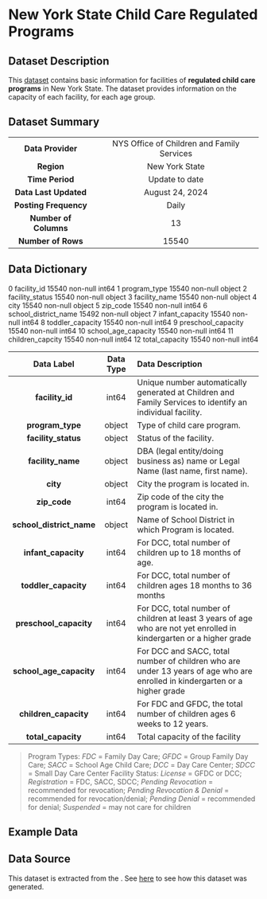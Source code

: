 # New York State Child Care Regulated Programs

## Dataset Description
This [dataset]() contains basic information for facilities of **regulated child care programs** in New York State. The dataset provides information on the capacity of each facility, for each age group.



## Dataset Summary
|   |   |
|:---:|:---:|
| **Data Provider** | NYS Office of Children and Family Services |
| **Region** | New York State |
| **Time Period** | Update to date |
| **Data Last Updated** | August 24, 2024 |
| **Posting Frequency** | Daily |
| **Number of Columns** | 13 |
| **Number of Rows** | 15540 |

## Data Dictionary

 0   facility_id           15540 non-null  int64 
 1   program_type          15540 non-null  object
 2   facility_status       15540 non-null  object
 3   facility_name         15540 non-null  object
 4   city                  15540 non-null  object
 5   zip_code              15540 non-null  int64 
 6   school_district_name  15492 non-null  object
 7   infant_capacity       15540 non-null  int64 
 8   toddler_capacity      15540 non-null  int64 
 9   preschool_capacity    15540 non-null  int64 
 10  school_age_capacity   15540 non-null  int64 
 11  children_capcity      15540 non-null  int64 
 12  total_capacity        15540 non-null  int64 


| Data Label | Data Type | Data Description |
|:---:|:---:|:---|
| **facility_id** | int64 | Unique number automatically generated at Children and Family Services to identify an individual facility. |
| **program_type** | object | Type of child care program. |
| **facility_status** | object | Status of the facility. |
| **facility_name** | object | DBA (legal entity/doing business as) name or Legal Name (last name, first name). |
| **city** | object | City the program is located in. |
| **zip_code** | int64 | Zip code of the city the program is located in. |
| **school_district_name** | object | Name of School District in which Program is located. |
| **infant_capacity** | int64 | For DCC, total number of children up to 18 months of age. |
| **toddler_capacity** | int64 | For DCC, total number of children ages 18 months to 36 months |
| **preschool_capacity** | int64 | For DCC, total number of children at least 3 years of age who are not yet enrolled in kindergarten or a higher grade |
| **school_age_capacity** | int64 | For DCC and SACC, total number of children who are under 13 years of age who are enrolled in kindergarten or a higher grade |
| **children_capacity** | int64 | For FDC and GFDC, the total number of children ages 6 weeks to 12 years. |
| **total_capacity** | int64 | Total capacity of the facility |
> Program Types: *FDC* = Family Day Care; *GFDC* = Group Family Day Care; *SACC* = School Age Child Care; *DCC* = Day Care Center; *SDCC* = Small Day Care Center
> Facility Status: *License* = GFDC or DCC; *Registration* = FDC, SACC, SDCC; *Pending Revocation* = recommended for revocation; *Pending Revocation & Denial* = recommended for revocation/denial; *Pending Denial* = recommended for denial; *Suspended* = may not care for children


## Example Data




## Data Source
This dataset is extracted from the . See [here]() to see how this dataset was generated. 